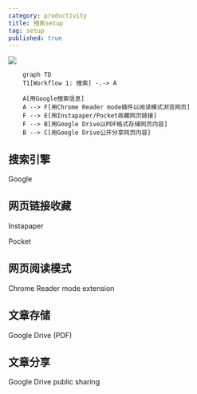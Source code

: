 ```yaml
---
category: productivity
title: 搜索setup
tag: setup
published: true
---
```

![](https://mermaid.ink/svg/eyJjb2RlIjoiICAgIGdyYXBoIFREXG4gICAgVDFbV29ya2Zsb3cgMTog5pCc57SiXSAtLi0-IEFcblxuICAgIEFb55SoR29vZ2xl5pCc57Si5L-h5oGvXVxuICAgIEEgLS0-IEZb55SoQ2hyb21lIFJlYWRlciBtb2Rl5o-S5Lu25Lul6ZiF6K-75qih5byP5rWP6KeI572R6aG1XVxuICAgIEYgLS0-IEVb55SoSW5zdGFwYXBlci9Qb2NrZXTmlLbol4_nvZHpobXpk77mjqVdXG4gICAgRiAtLT4gQlvnlKhHb29nbGUgRHJpdmXku6VQREbmoLzlvI_lrZjlgqjnvZHpobXlhoXlrrldXG4gICAgQiAtLT4gQ1vnlKhHb29nbGUgRHJpdmXlhazlvIDliIbkuqvnvZHpobXlhoXlrrldIiwibWVybWFpZCI6eyJ0aGVtZSI6ImRlZmF1bHQifSwidXBkYXRlRWRpdG9yIjpmYWxzZX0)

```mermaid
    graph TD
    T1[Workflow 1: 搜索] -.-> A

    A[用Google搜索信息]
    A --> F[用Chrome Reader mode插件以阅读模式浏览网页]
    F --> E[用Instapaper/Pocket收藏网页链接]
    F --> B[用Google Drive以PDF格式存储网页内容]
    B --> C[用Google Drive公开分享网页内容]
```

## 搜索引擎

Google

## 网页链接收藏

Instapaper

Pocket

## 网页阅读模式

Chrome Reader mode extension

## 文章存储

Google Drive (PDF)

## 文章分享

Google Drive public sharing
